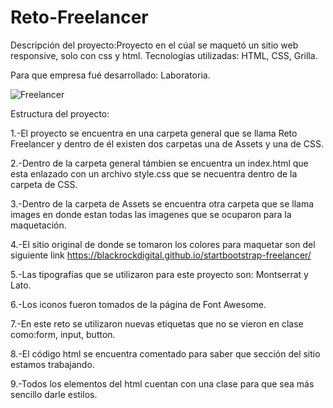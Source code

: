 # Reto-Freelancer

Descripción del proyecto:Proyecto en el cúal se maquetó un sitio web responsive, solo con css y html.
Tecnologías utilizadas: HTML, CSS, Grilla.

Para que empresa fué desarrollado: Laboratoria.

![Freelancer](https://rouss1985.github.io/Reto-Freelancer/assets/images/Freelancerok.png)

Estructura del proyecto:

1.-El proyecto se encuentra en una carpeta general que se llama Reto Freelancer y dentro de él existen dos carpetas una de Assets y una de CSS.

2.-Dentro de la carpeta general támbien se encuentra un index.html que esta enlazado con un archivo style.css que se necuentra dentro de la carpeta de CSS.

3.-Dentro de la carpeta de Assets se encuentra otra carpeta que se llama images en donde estan todas las imagenes que se ocuparon para la maquetación.

4.-El sitio original de donde se tomaron los colores para maquetar son del siguiente link https://blackrockdigital.github.io/startbootstrap-freelancer/

5.-Las tipografías que se utilizaron para este proyecto son: Montserrat y Lato.

6.-Los iconos fueron tomados de la página de Font Awesome.

7.-En este reto se utilizaron nuevas etiquetas que no se vieron en clase como:form, input, button.

8.-El código html se encuentra comentado para saber que sección del sitio estamos trabajando.

9.-Todos los elementos del html cuentan con una clase para que sea más sencillo darle estilos.
